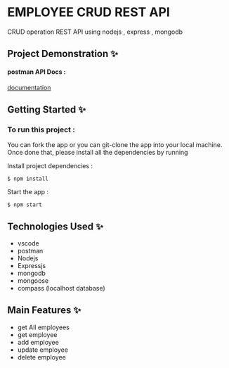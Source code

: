# EMPLOYEE CRUD REST API

CRUD operation REST API using nodejs , express , mongodb 

## Project Demonstration ✨

#### postman API Docs :



[documentation](https://documenter.getpostman.com/view/26407901/2s93eU3Ek3)


## Getting Started ✨

### To run this project :

You can fork the app or you can git-clone the app into your local machine. Once done that, please install all the dependencies by running

Install project dependencies :
```
$ npm install
```
Start the app :

```
$ npm start
```



## Technologies Used ✨

- vscode
- postman
- Nodejs
- Expressjs
- mongodb
- mongoose 
- compass (localhost database)

## Main Features ✨

- get All employees
- get employee
- add employee
- update employee
- delete employee


